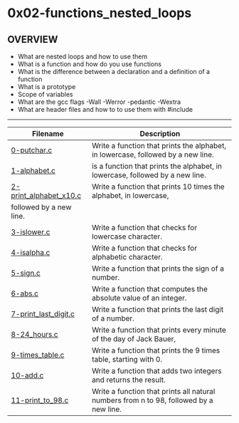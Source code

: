 # 0x02-functions_nested_loops
## OVERVIEW
- What are nested loops and how to use them
- What is a function and how do you use functions
- What is the difference between a declaration and a definition of a function
- What is a prototype
- Scope of variables
- What are the gcc flags -Wall -Werror -pedantic -Wextra
- What are header files and how to to use them with #include

----
|Filename |Description|
|-----|-----|
|[0-putchar.c](https://github.com/Mohamed-Silaya/alx-low_level_programming/blob/main/0x02-functions_nested_loops/0-putchar.c)|Write a function that prints the alphabet, in lowercase, followed by a new line.|
|[1-alphabet.c](https://github.com/Mohamed-Silaya/alx-low_level_programming/blob/main/0x02-functions_nested_loops/1-alphabet.c)|is a function that prints the alphabet, in lowercase, followed by a new line.|
|[2-print_alphabet_x10.c](https://github.com/Mohamed-Silaya/alx-low_level_programming/blob/main/0x02-functions_nested_loops/2-print_alphabet_x10.c)|Write a function that prints 10 times the alphabet, in lowercase,
followed by a new line.|
|[3-islower.c](https://github.com/Mohamed-Silaya/alx-low_level_programming/blob/main/0x02-functions_nested_loops/3-islower.c)|Write a function that checks for lowercase character.|
|[4-isalpha.c](https://github.com/Mohamed-Silaya/alx-low_level_programming/blob/main/0x02-functions_nested_loops/4-isalpha.c)|Write a function that checks for alphabetic character.|
|[5-sign.c](https://github.com/Mohamed-Silaya/alx-low_level_programming/blob/main/0x02-functions_nested_loops/5-sign.c)|Write a function that prints the sign of a number.|
|[6-abs.c](https://github.com/Mohamed-Silaya/alx-low_level_programming/blob/main/0x02-functions_nested_loops/6-abs.c)|Write a function that computes the absolute value of an integer.|
|[7-print_last_digit.c](https://github.com/Mohamed-Silaya/alx-low_level_programming/blob/main/0x02-functions_nested_loops/7-print_last_digit.c)|Write a function that prints the last digit of a number.|
|[8-24_hours.c](https://github.com/Mohamed-Silaya/alx-low_level_programming/blob/main/0x02-functions_nested_loops/8-24_hours.c)|Write a function that prints every minute of the day of Jack Bauer,|
|[9-times_table.c](https://github.com/Mohamed-Silaya/alx-low_level_programming/blob/main/0x02-functions_nested_loops/9-times_table.c)|Write a function that prints the 9 times table, starting with 0.|
|[10-add.c](https://github.com/Mohamed-Silaya/alx-low_level_programming/blob/main/0x02-functions_nested_loops/10-add.c)|Write a function that adds two integers and returns the result.|
|[11-print_to_98.c](https://github.com/Mohamed-Silaya/alx-low_level_programming/blob/main/0x02-functions_nested_loops/11-print_to_98.c)|Write a function that prints all natural numbers from n to 98, followed by a new line.|
